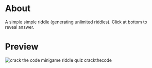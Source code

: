 # About
A simple simple riddle (generating unlimited riddles). Click at bottom to reveal answer.

# Preview
<img src="https://i.imgur.com/zeyuBRN.png" alt="crack the code minigame riddle quiz crackthecode"/>
